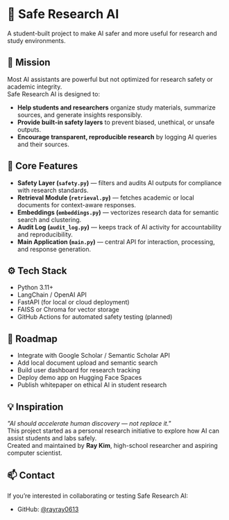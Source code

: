 # 🧠 Safe Research AI
A student-built project to make AI safer and more useful for research and study environments.

## 🚀 Mission
Most AI assistants are powerful but not optimized for research safety or academic integrity.  
Safe Research AI is designed to:
- **Help students and researchers** organize study materials, summarize sources, and generate insights responsibly.
- **Provide built-in safety layers** to prevent biased, unethical, or unsafe outputs.
- **Encourage transparent, reproducible research** by logging AI queries and their sources.

## 🧩 Core Features
- **Safety Layer (`safety.py`)** — filters and audits AI outputs for compliance with research standards.
- **Retrieval Module (`retrieval.py`)** — fetches academic or local documents for context-aware responses.
- **Embeddings (`embeddings.py`)** — vectorizes research data for semantic search and clustering.
- **Audit Log (`audit_log.py`)** — keeps track of AI activity for accountability and reproducibility.
- **Main Application (`main.py`)** — central API for interaction, processing, and response generation.

## ⚙️ Tech Stack
- Python 3.11+
- LangChain / OpenAI API
- FastAPI (for local or cloud deployment)
- FAISS or Chroma for vector storage
- GitHub Actions for automated safety testing (planned)

## 🧪 Roadmap
- Integrate with Google Scholar / Semantic Scholar API
- Add local document upload and semantic search
- Build user dashboard for research tracking
- Deploy demo app on Hugging Face Spaces
- Publish whitepaper on ethical AI in student research

## 💡 Inspiration
*"AI should accelerate human discovery — not replace it."*  
This project started as a personal research initiative to explore how AI can assist students and labs safely.  
Created and maintained by **Ray Kim**, high-school researcher and aspiring computer scientist.

## 📫 Contact
If you’re interested in collaborating or testing Safe Research AI:  
- GitHub: [@rayray0613](https://github.com/rayray0613)
